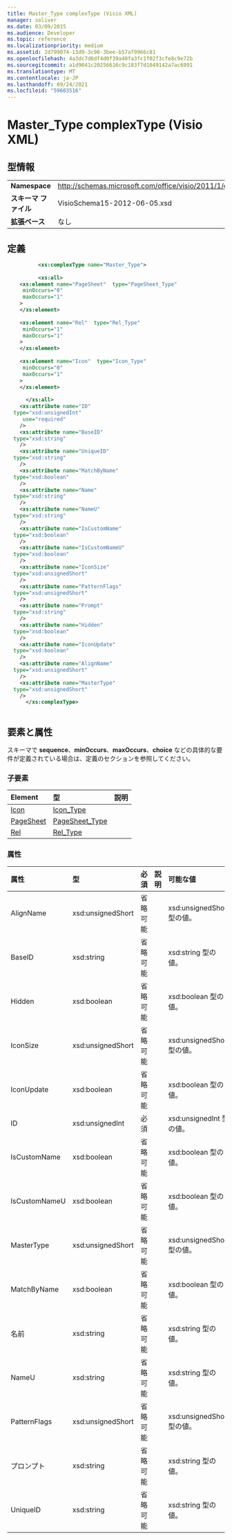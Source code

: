 ```yaml
---
title: Master_Type complexType (Visio XML)
manager: soliver
ms.date: 03/09/2015
ms.audience: Developer
ms.topic: reference
ms.localizationpriority: medium
ms.assetid: 2d799074-13d9-3c98-3bee-b57af9966c81
ms.openlocfilehash: 4a3dc7d6df4d0f39a40fa3fc1f02f3cfe8c9e72b
ms.sourcegitcommit: a1d9041c20256616c9c183f7d1049142a7ac6991
ms.translationtype: MT
ms.contentlocale: ja-JP
ms.lasthandoff: 09/24/2021
ms.locfileid: "59603516"
---
```

# <a name="master_type-complextype-visio-xml"></a>Master_Type complexType (Visio XML)

## <a name="type-information"></a>型情報

|||
|:-----|:-----|
|**Namespace** <br/> |http://schemas.microsoft.com/office/visio/2011/1/core  <br/> |
|**スキーマ ファイル** <br/> |VisioSchema15-2012-06-05.xsd  <br/> |
|**拡張ベース** <br/> |なし  <br/> |
   
## <a name="definition"></a>定義

```XML
          <xs:complexType name="Master_Type">
          
          <xs:all>
    <xs:element name="PageSheet"  type="PageSheet_Type"
     minOccurs="0"
     maxOccurs="1"
    >
    </xs:element>
    
    <xs:element name="Rel"  type="Rel_Type"
     minOccurs="1"
     maxOccurs="1"
    >
    </xs:element>
    
    <xs:element name="Icon"  type="Icon_Type"
     minOccurs="0"
     maxOccurs="1"
    >
    </xs:element>
    
      </xs:all>
    <xs:attribute name="ID"
  type="xsd:unsignedInt"
     use="required"
    />
    <xs:attribute name="BaseID"
  type="xsd:string"
    />
    <xs:attribute name="UniqueID"
  type="xsd:string"
    />
    <xs:attribute name="MatchByName"
  type="xsd:boolean"
    />
    <xs:attribute name="Name"
  type="xsd:string"
    />
    <xs:attribute name="NameU"
  type="xsd:string"
    />
    <xs:attribute name="IsCustomName"
  type="xsd:boolean"
    />
    <xs:attribute name="IsCustomNameU"
  type="xsd:boolean"
    />
    <xs:attribute name="IconSize"
  type="xsd:unsignedShort"
    />
    <xs:attribute name="PatternFlags"
  type="xsd:unsignedShort"
    />
    <xs:attribute name="Prompt"
  type="xsd:string"
    />
    <xs:attribute name="Hidden"
  type="xsd:boolean"
    />
    <xs:attribute name="IconUpdate"
  type="xsd:boolean"
    />
    <xs:attribute name="AlignName"
  type="xsd:unsignedShort"
    />
    <xs:attribute name="MasterType"
  type="xsd:unsignedShort"
    />
      </xs:complexType>
      
```

## <a name="elements-and-attributes"></a>要素と属性

スキーマで **sequence**、**minOccurs**、**maxOccurs**、**choice** などの具体的な要件が定義されている場合は、定義のセクションを参照してください。 
  
### <a name="child-elements"></a>子要素

|**Element**|**型**|**説明**|
|:-----|:-----|:-----|
|[Icon](icon-element-master_type-complextypevisio-xml.md) <br/> |[Icon_Type](icon_type-complextypevisio-xml.md) <br/> ||
|[PageSheet](pagesheet-element-master_type-complextypevisio-xml.md) <br/> |[PageSheet_Type](pagesheet_type-complextypevisio-xml.md) <br/> ||
|[Rel](rel-element-master_type-complextypevisio-xml.md) <br/> |[Rel_Type](rel_type-complextypevisio-xml.md) <br/> ||
   
### <a name="attributes"></a>属性

|**属性**|**型**|**必須**|**説明**|**可能な値**|
|:-----|:-----|:-----|:-----|:-----|
|AlignName  <br/> |xsd:unsignedShort  <br/> |省略可能  <br/> ||xsd:unsignedShort 型の値。  <br/> |
|BaseID  <br/> |xsd:string  <br/> |省略可能  <br/> ||xsd:string 型の値。  <br/> |
|Hidden  <br/> |xsd:boolean  <br/> |省略可能  <br/> ||xsd:boolean 型の値。  <br/> |
|IconSize  <br/> |xsd:unsignedShort  <br/> |省略可能  <br/> ||xsd:unsignedShort 型の値。  <br/> |
|IconUpdate  <br/> |xsd:boolean  <br/> |省略可能  <br/> ||xsd:boolean 型の値。  <br/> |
|ID  <br/> |xsd:unsignedInt  <br/> |必須  <br/> ||xsd:unsignedInt 型の値。  <br/> |
|IsCustomName  <br/> |xsd:boolean  <br/> |省略可能  <br/> ||xsd:boolean 型の値。  <br/> |
|IsCustomNameU  <br/> |xsd:boolean  <br/> |省略可能  <br/> ||xsd:boolean 型の値。  <br/> |
|MasterType  <br/> |xsd:unsignedShort  <br/> |省略可能  <br/> ||xsd:unsignedShort 型の値。  <br/> |
|MatchByName  <br/> |xsd:boolean  <br/> |省略可能  <br/> ||xsd:boolean 型の値。  <br/> |
|名前  <br/> |xsd:string  <br/> |省略可能  <br/> ||xsd:string 型の値。  <br/> |
|NameU  <br/> |xsd:string  <br/> |省略可能  <br/> ||xsd:string 型の値。  <br/> |
|PatternFlags  <br/> |xsd:unsignedShort  <br/> |省略可能  <br/> ||xsd:unsignedShort 型の値。  <br/> |
|プロンプト  <br/> |xsd:string  <br/> |省略可能  <br/> ||xsd:string 型の値。  <br/> |
|UniqueID  <br/> |xsd:string  <br/> |省略可能  <br/> ||xsd:string 型の値。  <br/> |
   

